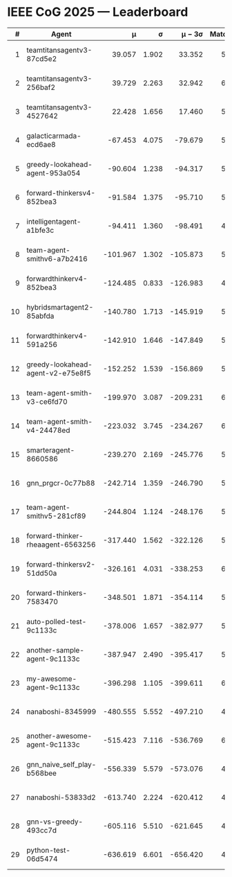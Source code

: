 # IEEE CoG 2025 — Leaderboard

| # | Agent | μ | σ | μ − 3σ | Matches | Updated |
|---:|---|---:|---:|---:|---:|---|
| 1 | teamtitansagentv3-87cd5e2 | 39.057 | 1.902 | 33.352 | 5872 | 2025-08-19 09:29 |
| 2 | teamtitansagentv3-256baf2 | 39.729 | 2.263 | 32.942 | 6148 | 2025-08-19 09:29 |
| 3 | teamtitansagentv3-4527642 | 22.428 | 1.656 | 17.460 | 5736 | 2025-08-19 09:29 |
| 4 | galacticarmada-ecd6ae8 | -67.453 | 4.075 | -79.679 | 5920 | 2025-08-19 09:29 |
| 5 | greedy-lookahead-agent-953a054 | -90.604 | 1.238 | -94.317 | 5608 | 2025-08-19 09:29 |
| 6 | forward-thinkersv4-852bea3 | -91.584 | 1.375 | -95.710 | 5019 | 2025-08-19 09:29 |
| 7 | intelligentagent-a1bfe3c | -94.411 | 1.360 | -98.491 | 4756 | 2025-08-19 09:29 |
| 8 | team-agent-smithv6-a7b2416 | -101.967 | 1.302 | -105.873 | 5740 | 2025-08-19 09:29 |
| 9 | forwardthinkerv4-852bea3 | -124.485 | 0.833 | -126.983 | 4766 | 2025-08-19 09:29 |
| 10 | hybridsmartagent2-85abfda | -140.780 | 1.713 | -145.919 | 5490 | 2025-08-19 09:29 |
| 11 | forwardthinkerv4-591a256 | -142.910 | 1.646 | -147.849 | 5215 | 2025-08-19 09:29 |
| 12 | greedy-lookahead-agent-v2-e75e8f5 | -152.252 | 1.539 | -156.869 | 5988 | 2025-08-19 09:29 |
| 13 | team-agent-smith-v3-ce6fd70 | -199.970 | 3.087 | -209.231 | 6386 | 2025-08-19 09:29 |
| 14 | team-agent-smith-v4-24478ed | -223.032 | 3.745 | -234.267 | 6046 | 2025-08-19 09:29 |
| 15 | smarteragent-8660586 | -239.270 | 2.169 | -245.776 | 5100 | 2025-08-19 09:29 |
| 16 | gnn_prgcr-0c77b88 | -242.714 | 1.359 | -246.790 | 5630 | 2025-08-19 09:29 |
| 17 | team-agent-smithv5-281cf89 | -244.804 | 1.124 | -248.176 | 5960 | 2025-08-19 09:29 |
| 18 | forward-thinker-rheaagent-6563256 | -317.440 | 1.562 | -322.126 | 5402 | 2025-08-19 09:29 |
| 19 | forward-thinkersv2-51dd50a | -326.161 | 4.031 | -338.253 | 6022 | 2025-08-19 09:29 |
| 20 | forward-thinkers-7583470 | -348.501 | 1.871 | -354.114 | 5360 | 2025-08-19 09:29 |
| 21 | auto-polled-test-9c1133c | -378.006 | 1.657 | -382.977 | 5500 | 2025-08-19 09:29 |
| 22 | another-sample-agent-9c1133c | -387.947 | 2.490 | -395.417 | 5820 | 2025-08-19 09:29 |
| 23 | my-awesome-agent-9c1133c | -396.298 | 1.105 | -399.611 | 6240 | 2025-08-19 09:29 |
| 24 | nanaboshi-8345999 | -480.555 | 5.552 | -497.210 | 4980 | 2025-08-19 09:29 |
| 25 | another-awesome-agent-9c1133c | -515.423 | 7.116 | -536.769 | 6420 | 2025-08-19 09:29 |
| 26 | gnn_naive_self_play-b568bee | -556.339 | 5.579 | -573.076 | 4860 | 2025-08-19 09:29 |
| 27 | nanaboshi-53833d2 | -613.740 | 2.224 | -620.412 | 4400 | 2025-08-19 09:29 |
| 28 | gnn-vs-greedy-493cc7d | -605.116 | 5.510 | -621.645 | 4920 | 2025-08-19 09:29 |
| 29 | python-test-06d5474 | -636.619 | 6.601 | -656.420 | 4750 | 2025-08-19 09:29 |
